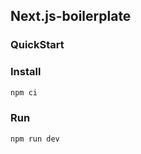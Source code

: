 ## Next.js-boilerplate

### QuickStart

### Install

```bash
npm ci
```

### Run

```bash
npm run dev
```
